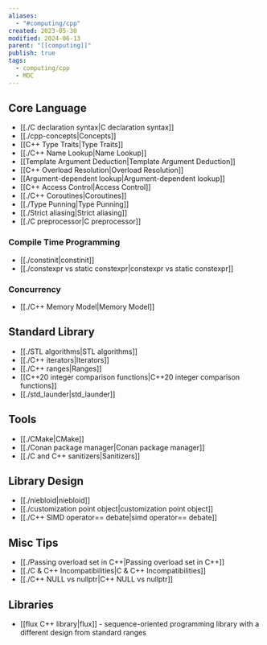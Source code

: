 ```yaml
---
aliases:
  - "#computing/cpp"
created: 2023-05-30
modified: 2024-06-13
parent: "[[computing]]"
publish: true
tags:
  - computing/cpp
  - MOC
---
```

## Core Language
- [[./C declaration syntax|C declaration syntax]]
- [[./cpp-concepts|Concepts]]
- [[C++ Type Traits|Type Traits]]
- [[./C++ Name Lookup|Name Lookup]]
- [[Template Argument Deduction|Template Argument Deduction]]
- [[C++ Overload Resolution|Overload Resolution]]
- [[Argument-dependent lookup|Argument-dependent lookup]]
- [[C++ Access Control|Access Control]]
- [[./C++ Coroutines|Coroutines]]
- [[./Type Punning|Type Punning]]
- [[./Strict aliasing|Strict aliasing]]
- [[./C preprocessor|C preprocessor]]
### Compile Time Programming
- [[./constinit|constinit]]
- [[./constexpr vs static constexpr|constexpr vs static constexpr]]

### Concurrency
- [[./C++ Memory Model|Memory Model]]

## Standard Library
- [[./STL algorithms|STL algorithms]]
- [[./C++ iterators|Iterators]]
- [[./C++ ranges|Ranges]]
- [[C++20 integer comparison functions|C++20 integer comparison functions]]
- [[./std_launder|std_launder]]

## Tools
- [[./CMake|CMake]]
- [[./Conan package manager|Conan package manager]]
- [[./C and C++ sanitizers|Sanitizers]]

## Library Design
- [[./niebloid|niebloid]]
- [[./customization point object|customization point object]]
- [[./C++ SIMD operator== debate|simd operator== debate]]

## Misc Tips
- [[./Passing overload set in C++|Passing overload set in C++]]
- [[./C & C++ Incompatibilities|C & C++ Incompatibilities]]
- [[./C++ NULL vs nullptr|C++ NULL vs nullptr]]

## Libraries
- [[flux C++ library|flux]] - sequence-oriented programming library with a different design from standard ranges